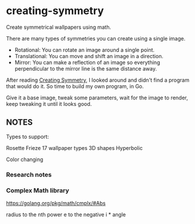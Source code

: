 # creating-symmetry
Create symmetrical wallpapers using math.

There are many types of symmetries you can create using a single image.
- Rotational: You can rotate an image around a single point.
- Translational: You can move and shift an image in a direction.
- Mirror: You can make a reflection of an image so everything perpendicular to the mirror line is the same distance away.

After reading [Creating Symmetry](https://www.amazon.com/Creating-Symmetry-Mathematics-Wallpaper-Patterns/dp/0691161739), I looked around and didn't find a program that would do it. So time to build my own program, in Go.

Give it a base image, tweak some parameters, wait for the image to render, keep tweaking it until it looks good.

## NOTES
Types to support:

Rosette
Frieze
17 wallpaper types
3D shapes
Hyperbolic

Color changing

### Research notes
### Complex Math library
https://golang.org/pkg/math/cmplx/#Abs

radius to the nth power
e to the negative i * angle